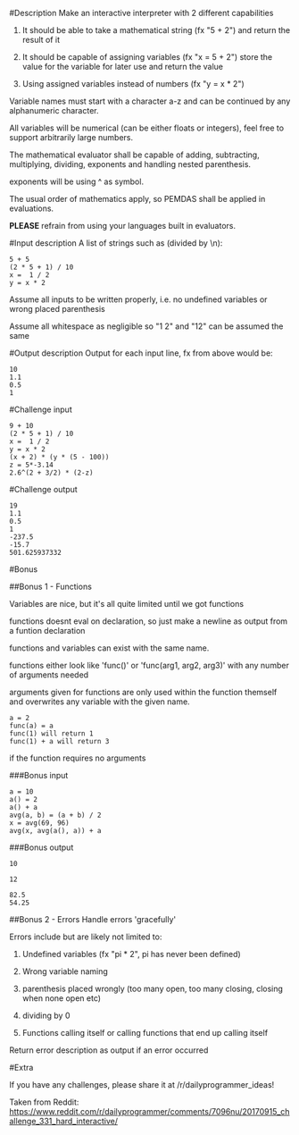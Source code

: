 #Description
Make an interactive interpreter with 2 different capabilities

1. It should be able to take a mathematical string (fx "5 + 2") and return the result of it

2. It should be capable of assigning variables (fx "x = 5 + 2") store the value for the variable for later use and return the value

3. Using assigned variables instead of numbers (fx "y = x * 2")

Variable names must start with a character a-z and can be continued by any alphanumeric character.

All variables will be numerical (can be either floats or integers), feel free to support arbitrarily large numbers.

The mathematical evaluator shall be capable of adding, subtracting, multiplying, dividing, exponents and handling nested parenthesis.

exponents will be using ^ as symbol.

The usual order of mathematics apply, so PEMDAS shall be applied in evaluations.

**PLEASE** refrain from using your languages built in evaluators.

#Input description
A list of strings such as (divided by \n):

    5 + 5
    (2 * 5 + 1) / 10
    x =  1 / 2
    y = x * 2

Assume all inputs to be written properly, i.e. no undefined variables or wrong placed parenthesis

Assume all whitespace as negligible so "1 2" and "12" can be assumed the same

#Output description
Output for each input line, fx from above would be:

    10
    1.1
    0.5
    1

#Challenge input

    9 + 10
    (2 * 5 + 1) / 10
    x =  1 / 2
    y = x * 2
    (x + 2) * (y * (5 - 100))
    z = 5*-3.14
    2.6^(2 + 3/2) * (2-z)

#Challenge output

    19
    1.1
    0.5
    1
    -237.5
    -15.7
    501.625937332

#Bonus

##Bonus 1 - Functions

Variables are nice, but it's all quite limited until we got functions

functions doesnt eval on declaration, so just make a newline as output from a funtion declaration

functions and variables can exist with the same name.

functions either look like 'func()' or 'func(arg1, arg2, arg3)' with any number of arguments needed

arguments given for functions are only used within the function themself and overwrites any variable with the given name.

    a = 2
    func(a) = a
    func(1) will return 1
    func(1) + a will return 3


if the function requires no arguments


###Bonus input

    a = 10
    a() = 2
    a() + a
    avg(a, b) = (a + b) / 2
    x = avg(69, 96)
    avg(x, avg(a(), a)) + a

###Bonus output

    10
    
    12
    
    82.5
    54.25

##Bonus 2 - Errors
Handle errors 'gracefully'

Errors include but are likely not limited to:

1. Undefined variables (fx "pi * 2", pi has never been defined)

2. Wrong variable naming

3. parenthesis placed wrongly (too many open, too many closing, closing when none open etc)

4. dividing by 0

5. Functions calling itself or calling functions that end up calling itself

Return error description as output if an error occurred

#Extra

If you have any challenges, please share it at /r/dailyprogrammer_ideas!




Taken from Reddit: https://www.reddit.com/r/dailyprogrammer/comments/7096nu/20170915_challenge_331_hard_interactive/